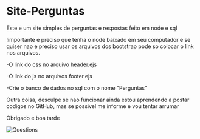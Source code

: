 # Site-Perguntas
Este e um site simples de perguntas e respostas feito em node e sql


!importante e preciso que tenha o node baixado em seu computador e se quiser nao e preciso usar os arquivos dos bootstrap pode so colocar o link nos arquivos.

-O link do css no arquivo header.ejs

-O link do js no arquivos footer.ejs

-Crie o banco de dados no sql com o nome "Perguntas"

Outra coisa, desculpe se nao funcionar ainda estou aprendendo a postar codigos no GitHub, mas se possivel me informe e vou tentar arrumar


Obrigado e boa tarde


![Questions](https://user-images.githubusercontent.com/101025640/171432201-4fc51d26-6b62-4db5-817a-abe89b4f1ce1.png)



